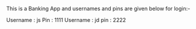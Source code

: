 This is a Banking App and usernames and pins are given below for login:-


Username : js
Pin : 1111
Username : jd
pin : 2222
